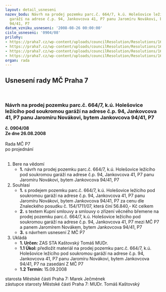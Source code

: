 ```yaml
---
layout: detail_usneseni
nazev_bodu: Návrh na prodej pozemku parc.č. 664/7, k.ú. Holešovice ležícího pod soukromou
  garáží na adrese č.p. 94, Jankovcova 41, P7 panu Jaromíru Novákovi, bytem Jankovcova
  94/41, P7
datum_vzniku_usneseni: '2008-08-26 00:00:00'
cislo_usneseni: '0904/08'
prilohy:
- https://praha7.cz/wp-content/uploads/councilResolution/Resolutions/16869/31-0272-07.doc
- https://praha7.cz/wp-content/uploads/councilResolution/Resolutions/16869/31-skmbt_60008070112001.tif
- https://praha7.cz/wp-content/uploads/councilResolution/Resolutions/16869/31-0544-07-z.doc
- https://praha7.cz/wp-content/uploads/councilResolution/Resolutions/16869/31-prodej_nov%c3%a1k_j._z.doc
organ: rada
---
```

<div id="ucUsn_pList" class="usn">
	<span><h2>Usnesení rady MČ Praha 7 </h2>
<br></span><div class="standBody">
<span><h3>Návrh na prodej pozemku parc.č. 664/7, k.ú. Holešovice ležícího pod soukromou garáží na adrese č.p. 94, Jankovcova 41, P7 panu Jaromíru Novákovi, bytem Jankovcova 94/41, P7</h3></span><div class="center">
		<strong>č. 0904/08</strong><br>
	</div>
<div class="center">
		<strong>Ze dne 26.08.2008</strong><br><br>
	</div>Rada MČ P7<br> po projednání<br><br><ol>
<li>Bere na vědomí<ul><li>
<strong>1.</strong> návrh na prodej pozemku parc.č. 664/7, k.ú. Holešovice ležícího pod soukromou garáží na adrese č.p. 94, Jankovcova 41, P7 panu Jaromíru Novákovi, bytem Jankovcova 94/41, P7</li></ul>
</li>
<li>Souhlasí<ul>
<li>
<strong>1.</strong> s prodejem pozemku parc.č. 664/7, k.ú. Holešovice ležícího pod soukromou garáží na adrese č.p. 94, Jankovcova 41, P7 panu Jaromíru Novákovi, bytem Jankovcova 94/41, P7 za cenu dle Znaleckého posudku č. 154/1711/07, která činí 56.840,- Kč celkem</li>
<li>
<strong>2.</strong> s textem Kupní smlouvy a smlouvy o zřízení věcného břemene na prodej pozemku parc.č. 664/7, k.ú. Holešovice ležícího pod soukromou garáží na adrese č.p. 94, Jankovcova 41, P7 mezi MČ P7 a panem Jaromírem Novákem, bytem Jankovcova 94/41, P7</li>
<li>
<strong>3.</strong> s návrhem usnesení Z MČ P7           </li>
</ul>
</li>
<li>Ukládá<ul>
<li>
<strong>1. Určen: </strong>ZAS STA Kaštovský Tomáš MUDr.</li>
<li>
<strong>1.1 Úkol: </strong>předložit materiál  na prodej pozemku parc.č. 664/7, k.ú. Holešovice ležícího pod soukromou garáží na adrese č.p. 94, Jankovcova 41, P7 panu Jaromíru Novákovi, bytem Jankovcova 94/41, P7 na zasedání Z MČ P7</li>
<li>
<strong>1.2 Termín: </strong>15.09.2008</li>
</ul>
</li>
</ol>starosta Městské části Praha 7: Marek Ječmének<br>zástupce starosty Městské části Praha 7: MUDr. Tomáš Kaštovský 
</div>
</div>